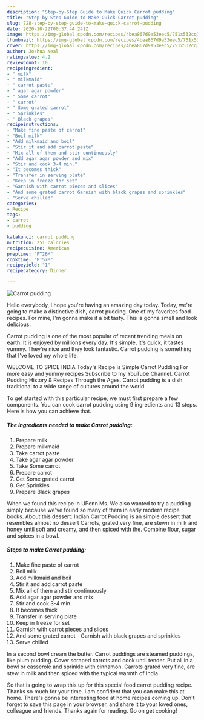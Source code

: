 ```yaml
---
description: "Step-by-Step Guide to Make Quick Carrot pudding"
title: "Step-by-Step Guide to Make Quick Carrot pudding"
slug: 728-step-by-step-guide-to-make-quick-carrot-pudding
date: 2020-10-22T00:37:44.241Z
image: https://img-global.cpcdn.com/recipes/4bea867d9a53eec5/751x532cq70/carrot-pudding-recipe-main-photo.jpg
thumbnail: https://img-global.cpcdn.com/recipes/4bea867d9a53eec5/751x532cq70/carrot-pudding-recipe-main-photo.jpg
cover: https://img-global.cpcdn.com/recipes/4bea867d9a53eec5/751x532cq70/carrot-pudding-recipe-main-photo.jpg
author: Joshua Neal
ratingvalue: 4.2
reviewcount: 10
recipeingredient:
- " milk"
- " milkmaid"
- " carrot paste"
- " agar agar powder"
- " Some carrot"
- " carrot"
- " Some grated carrot"
- " Sprinkles"
- " Black grapes"
recipeinstructions:
- "Make fine paste of carrot"
- "Boil milk"
- "Add milkmaid and boil"
- "Stir it and add carrot paste"
- "Mix all of them and stir continuously"
- "Add agar agar powder and mix"
- "Stir and cook 3-4 min."
- "It becomes thick"
- "Transfer in serving plate"
- "Keep in freeze for set"
- "Garnish with carrot pieces and slices"
- "And some grated carrot Garnish with black grapes and sprinkles"
- "Serve chilled"
categories:
- Recipe
tags:
- carrot
- pudding

katakunci: carrot pudding 
nutrition: 251 calories
recipecuisine: American
preptime: "PT26M"
cooktime: "PT57M"
recipeyield: "1"
recipecategory: Dinner

---
```



![Carrot pudding](https://img-global.cpcdn.com/recipes/4bea867d9a53eec5/751x532cq70/carrot-pudding-recipe-main-photo.jpg)

Hello everybody, I hope you're having an amazing day today. Today, we're going to make a distinctive dish, carrot pudding. One of my favorites food recipes. For mine, I'm gonna make it a bit tasty. This is gonna smell and look delicious.

Carrot pudding is one of the most popular of recent trending meals on earth. It is enjoyed by millions every day. It's simple, it's quick, it tastes yummy. They're nice and they look fantastic. Carrot pudding is something that I've loved my whole life.

WELCOME TO SPICE INDIA Today&#39;s Recipe is Simple Carrot Pudding For more easy and yummy recipes Subscribe to my YouTube Channel. Carrot Pudding History &amp; Recipes Through the Ages. Carrot pudding is a dish traditional to a wide range of cultures around the world.


To get started with this particular recipe, we must first prepare a few components. You can cook carrot pudding using 9 ingredients and 13 steps. Here is how you can achieve that.

<!--inarticleads1-->

##### The ingredients needed to make Carrot pudding:

1. Prepare  milk
1. Prepare  milkmaid
1. Take  carrot paste
1. Take  agar agar powder
1. Take  Some carrot
1. Prepare  carrot
1. Get  Some grated carrot
1. Get  Sprinkles
1. Prepare  Black grapes


When we found this recipe in UPenn Ms. We also wanted to try a pudding simply because we&#39;ve found so many of them in early modern recipe books. About this dessert: Indian Carrot Pudding is an simple dessert that resembles almost no dessert Carrots, grated very fine, are stewn in milk and honey until soft and creamy, and then spiced with the. Combine flour, sugar and spices in a bowl. 

<!--inarticleads2-->

##### Steps to make Carrot pudding:

1. Make fine paste of carrot
1. Boil milk
1. Add milkmaid and boil
1. Stir it and add carrot paste
1. Mix all of them and stir continuously
1. Add agar agar powder and mix
1. Stir and cook 3-4 min.
1. It becomes thick
1. Transfer in serving plate
1. Keep in freeze for set
1. Garnish with carrot pieces and slices
1. And some grated carrot - Garnish with black grapes and sprinkles
1. Serve chilled


In a second bowl cream the butter. Carrot puddings are steamed puddings, like plum pudding. Cover scraped carrots and cook until tender. Put all in a bowl or casserole and sprinkle with cinnamon. Carrots grated very fine, are stew in milk and then spiced with the typical warmth of India. 

So that is going to wrap this up for this special food carrot pudding recipe. Thanks so much for your time. I am confident that you can make this at home. There's gonna be interesting food at home recipes coming up. Don't forget to save this page in your browser, and share it to your loved ones, colleague and friends. Thanks again for reading. Go on get cooking!
